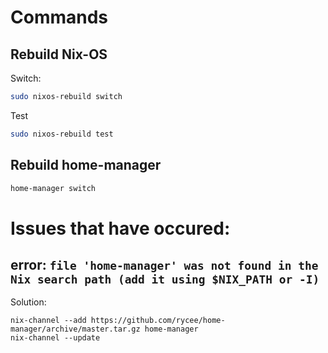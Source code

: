 # Commands
## Rebuild Nix-OS
Switch:
```sh
sudo nixos-rebuild switch
```
Test
```sh
sudo nixos-rebuild test
```

## Rebuild home-manager
```sh
home-manager switch
```

# Issues that have occured:
## error: ``file 'home-manager' was not found in the Nix search path (add it using $NIX_PATH or -I)``
Solution:
```
nix-channel --add https://github.com/rycee/home-manager/archive/master.tar.gz home-manager
nix-channel --update
```
